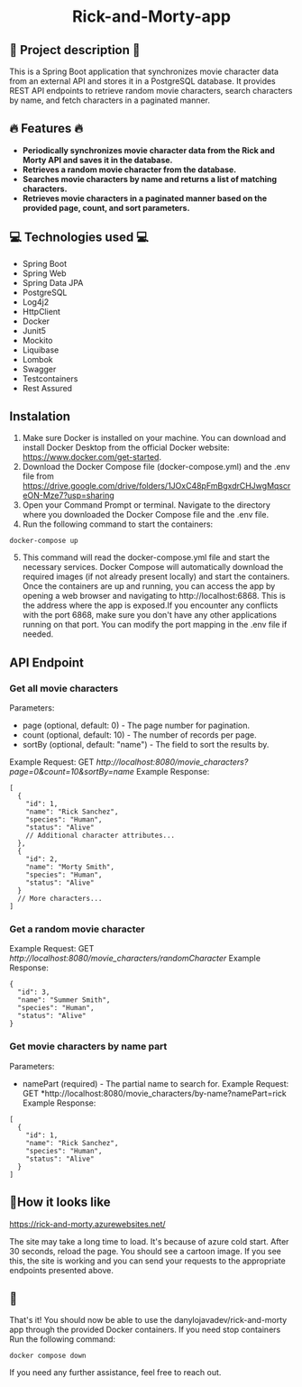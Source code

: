 <h1 align="center">Rick-and-Morty-app</h1>

## :pencil: Project description :pencil:
This is a Spring Boot application that synchronizes movie character data from an external API 
and stores it in a PostgreSQL database. It provides REST API endpoints to retrieve random movie characters, 
search characters by name, and fetch characters in a paginated manner.
## :fire: Features :fire:
+ **Periodically synchronizes movie character data from the Rick and Morty API and saves it in the database.**
+ **Retrieves a random movie character from the database.**
+ **Searches movie characters by name and returns a list of matching characters.**
+ **Retrieves movie characters in a paginated manner based on the provided page, count, and sort parameters.**
## :computer: Technologies used :computer:
+ Spring Boot
+ Spring Web
+ Spring Data JPA
+ PostgreSQL
+ Log4j2
+ HttpClient
+ Docker
+ Junit5
+ Mockito
+ Liquibase
+ Lombok
+ Swagger
+ Testcontainers
+ Rest Assured
## Instalation ##
1. Make sure Docker is installed on your machine. 
You can download and install Docker Desktop from the official Docker website: https://www.docker.com/get-started.
2. Download the Docker Compose file (docker-compose.yml) and the .env file from 
https://drive.google.com/drive/folders/1JOxC48pFmBgxdrCHJwgMqscreON-Mze7?usp=sharing
3. Open your Command Prompt or terminal. Navigate to the directory where you downloaded the Docker Compose file 
and the .env file.
4. Run the following command to start the containers:
```
docker-compose up
```
5. This command will read the docker-compose.yml file and start the necessary services.
Docker Compose will automatically download the required images (if not already present locally) and start the containers.
Once the containers are up and running, you can access the app by opening a web browser and navigating to http://localhost:6868. 
This is the address where the app is exposed.If you encounter any conflicts with the port 6868, make sure you don't have any other 
applications running on that port. You can modify the port mapping in the .env file if needed.
## API Endpoint ##
### Get all movie characters ###
Parameters:
+ page (optional, default: 0) - The page number for pagination.
+ count (optional, default: 10) - The number of records per page.
+ sortBy (optional, default: "name") - The field to sort the results by.

Example Request:
GET *http://localhost:8080/movie_characters?page=0&count=10&sortBy=name*
Example Response:
```
[
  {
    "id": 1,
    "name": "Rick Sanchez",
    "species": "Human",
    "status": "Alive"
    // Additional character attributes...
  },
  {
    "id": 2,
    "name": "Morty Smith",
    "species": "Human",
    "status": "Alive"
  }
  // More characters...
]
```
### Get a random movie character ###
Example Request:
GET *http://localhost:8080/movie_characters/randomCharacter*
Example Response:
```
{
  "id": 3,
  "name": "Summer Smith",
  "species": "Human",
  "status": "Alive"
}
```
### Get movie characters by name part ###
Parameters:
+ namePart (required) - The partial name to search for.
Example Request:
GET *http://localhost:8080/movie_characters/by-name?namePart=rick
Example Response:
```
[
  {
    "id": 1,
    "name": "Rick Sanchez",
    "species": "Human",
    "status": "Alive"
  }
]
```
## :eyes:How it looks like
https://rick-and-morty.azurewebsites.net/

The site may take a long time to load. It's because of azure cold start.
After 30 seconds, reload the page. You should see a cartoon image. If you see this, the site is working 
and you can send your requests to the appropriate endpoints presented above.
## :muscle: ## 
That's it! You should now be able to use the danylojavadev/rick-and-morty app through the provided Docker containers.
If you need stop containers Run the following command: 
```
docker compose down
```
If you need any further assistance, feel free to reach out.
